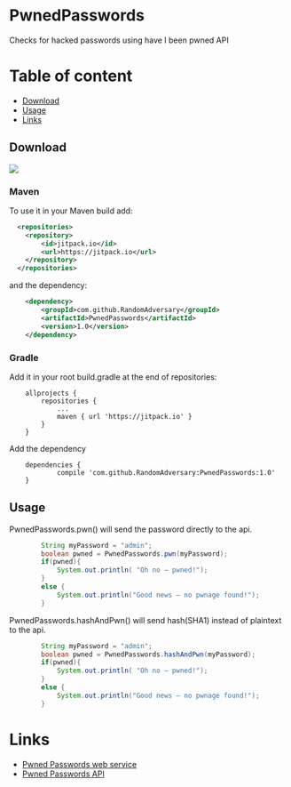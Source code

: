 # PwnedPasswords
Checks for hacked passwords using have I been pwned API
# Table of content
- [Download](#download)
- [Usage](#usage)
- [Links](#links)
## Download
[![](https://jitpack.io/v/RandomAdversary/PwnedPasswords.svg)](https://jitpack.io/#RandomAdversary/PwnedPasswords)

### Maven
To use it in your Maven build add:
```xml
  <repositories>
	<repository>
	    <id>jitpack.io</id>
	    <url>https://jitpack.io</url>
	</repository>
  </repositories>
```

and the dependency:

```xml
	<dependency>
	    <groupId>com.github.RandomAdversary</groupId>
	    <artifactId>PwnedPasswords</artifactId>
	    <version>1.0</version>
	</dependency>
```
### Gradle
Add it in your root build.gradle at the end of repositories:
```
	allprojects {
		repositories {
			...
			maven { url 'https://jitpack.io' }
		}
	}
```
Add the dependency
```
	dependencies {
	        compile 'com.github.RandomAdversary:PwnedPasswords:1.0'
	}

```


## Usage
PwnedPasswords.pwn() will send the password directly to the api.
```java
        String myPassword = "admin";
        boolean pwned = PwnedPasswords.pwn(myPassword);
        if(pwned){
            System.out.println( "Oh no — pwned!");
        }
        else {
            System.out.println("Good news — no pwnage found!");
        }
```
PwnedPasswords.hashAndPwn() will send hash(SHA1) instead of plaintext to the api.

```java
        String myPassword = "admin";
        boolean pwned = PwnedPasswords.hashAndPwn(myPassword);
        if(pwned){
            System.out.println( "Oh no — pwned!");
        }
        else {
            System.out.println("Good news — no pwnage found!");
        }
```

# Links
* [Pwned Passwords web service](https://haveibeenpwned.com/Passwords)
* [Pwned Passwords API](https://haveibeenpwned.com/API/v2#PwnedPasswords)
